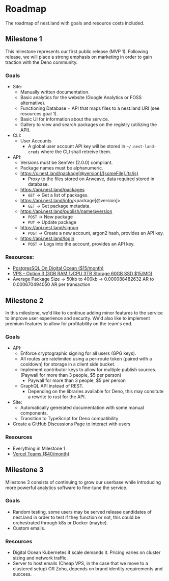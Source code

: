# Roadmap
The roadmap of nest.land with goals and resource costs included.


## Milestone 1
This milestone represents our first public release (MVP 1).
Following release, we will place a strong emphasis on marketing in order to gain traction with the Deno community.

### Goals
  - Site:
    - Manually written documentation.
    - Basic analytics for the website (Google Analytics or FOSS alternative).
    - Functioning Database + API that maps files to a nest.land URI (see resources goal 1).
    - Basic UI for information about the service.
    - Gallery to view and search packages on the registry (utilizing the API).
  - CLI:
    - User Accounts
      - A global user account API key will be stored in `~/.nest-land-creds` where the CLI shall retreive them.
  - API:
    - Versions must be SemVer (2.0.0) compliant.
    - Package names must be alphanumeric.
    - https://x.nest.land/package[@version]/[someFile].(ts/js)
      - Proxy to the files stored on Arweave, data required stored in database.
    - https://api.nest.land/packages
      - `GET`  -> Get a list of packages.
    - https://api.nest.land/info/<package[@version]>
      - `GET`  -> Get package metadata.
    - https://api.nest.land/publish/<name@version>
      - `POST` -> New package
      - `PUT`  -> Update package
    - https://api.nest.land/signup
      - `POST` -> Create a new account, argon2 hash, provides an API key.
    - https://api.nest.land/login
      - `POST` -> Logs into the account, provides an API key.

### Resources:
  - [PostgresSQL On Digital Ocean ($15/month)](https://www.digitalocean.com/products/managed-databases-postgresql/)
  - [VPS - Option 3 (3GB RAM  1vCPU  3TB Storage  60GB SSD 	$15/MO)](https://www.digitalocean.com/pricing/)
  - Average Package Size -> 50kb to 400kb -> 0.000088482632 AR to 0.000670494050 AR per transaction


## Milestone 2
In this milestone, we'd like to continue adding minor features to the service to improve user experience and security.
We'd also like to implement premium features to allow for profitability on the team's end.

### Goals
  - API:
    - Enforce cryptographic signing for all users (GPG keys).
    - All routes are ratelimited using a per-route token (paired with a cooldown) for storage in a client side bucket.
    - Implement contributor keys to allow for multiple publish sources. (Paywall for more than 3 people, $5 per person)
      - Paywall for more than 3 people, $5 per person
    - GraphQL API instead of REST.
      - Depending on the libraries available for Deno, this may consitute a rewrite to rust for the API.
  - Site:
    - Automatically generated documentation with some manual components.
    - Transition to TypeScript for Deno compatibility
  - Create a GitHub Discussions Page to interact with users

### Resources
  - Everything in Milestone 1
  - [Vercel Teams ($40/month)](https://vercel.com/pricing)


## Milestone 3
Milestone 3 consists of continuing to grow our userbase while introducing more powerful analytics software to fine-tune the service.
 
### Goals
  - Random testing, some users may be served release candidates of nest.land in order to test if they function or not,
    this could be orchestrated through k8s or Docker (maybe).
  - Custom emails.

### Resources
  - Digital Ocean Kubernetes if scale demands it. Pricing varies on cluster sizing and network traffic.
  - Server to host emails (Cheap VPS, in the case that we move to a clustered setup) OR Zoho, depends on brand identity requirements and success.
